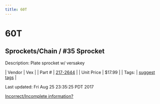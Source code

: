 ```yaml
---
title: 60T
---
```


# 60T
## Sprockets/Chain / #35 Sprocket
Description: 	Plate sprocket w/ versakey 

| Vendor | Vex | 
| Part # | [217-2644](http://www.vexrobotics.com/vexpro/motion/sprockets-and-chain/35-sprockets.html) | 
| Unit Price | $17.99 | 
| Tags: | [suggest tags](https://docs.google.com/forms/d/e/1FAIpQLSeWyY8v3RgOty-MyWmh9U0iivNYN_molChYyS-0U-o-kOAv_g/viewform) | 

Last updated: Fri Aug 25 23:35:25 PDT 2017

 [Incorrect/Incomplete information?](https://docs.google.com/forms/d/e/1FAIpQLSeWyY8v3RgOty-MyWmh9U0iivNYN_molChYyS-0U-o-kOAv_g/viewform)